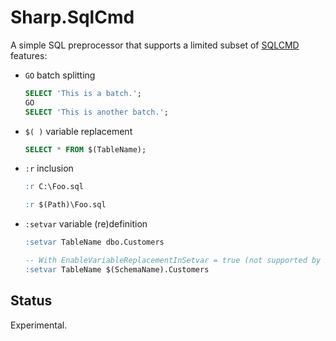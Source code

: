 # Sharp.SqlCmd

A simple SQL preprocessor that supports a limited subset of
[SQLCMD](https://docs.microsoft.com/en-us/sql/tools/sqlcmd-utility) features:

* `GO` batch splitting

  ```sql
  SELECT 'This is a batch.';
  GO
  SELECT 'This is another batch.';
  ```

* `$( )` variable replacement

  ```sql
  SELECT * FROM $(TableName);
  ```

* `:r` inclusion

  ```sql
  :r C:\Foo.sql

  :r $(Path)\Foo.sql
  ```

* `:setvar` variable (re)definition

  ```sql
  :setvar TableName dbo.Customers

  -- With EnableVariableReplacementInSetvar = true (not supported by SQLCMD)
  :setvar TableName $(SchemaName).Customers
  ```

## Status

Experimental.
